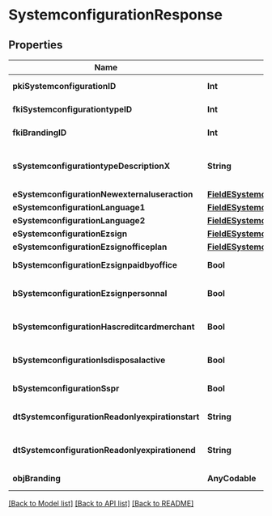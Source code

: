 # SystemconfigurationResponse

## Properties
Name | Type | Description | Notes
------------ | ------------- | ------------- | -------------
**pkiSystemconfigurationID** | **Int** | The unique ID of the Systemconfiguration | 
**fkiSystemconfigurationtypeID** | **Int** | The unique ID of the Systemconfigurationtype | 
**fkiBrandingID** | **Int** | The unique ID of the Branding | [optional] 
**sSystemconfigurationtypeDescriptionX** | **String** | The description of the Systemconfigurationtype in the language of the requester | 
**eSystemconfigurationNewexternaluseraction** | [**FieldESystemconfigurationNewexternaluseraction**](FieldESystemconfigurationNewexternaluseraction.md) |  | 
**eSystemconfigurationLanguage1** | [**FieldESystemconfigurationLanguage1**](FieldESystemconfigurationLanguage1.md) |  | 
**eSystemconfigurationLanguage2** | [**FieldESystemconfigurationLanguage2**](FieldESystemconfigurationLanguage2.md) |  | 
**eSystemconfigurationEzsign** | [**FieldESystemconfigurationEzsign**](FieldESystemconfigurationEzsign.md) |  | [optional] 
**eSystemconfigurationEzsignofficeplan** | [**FieldESystemconfigurationEzsignofficeplan**](FieldESystemconfigurationEzsignofficeplan.md) |  | [optional] 
**bSystemconfigurationEzsignpaidbyoffice** | **Bool** | Whether if Ezsign is paid by the company or not | [optional] 
**bSystemconfigurationEzsignpersonnal** | **Bool** | Whether if we allow the creation of personal files in eZsign | 
**bSystemconfigurationHascreditcardmerchant** | **Bool** | Whether there is a creditcard merchant configured or not | [optional] 
**bSystemconfigurationIsdisposalactive** | **Bool** | Whether is Disposal processus is active or not | [optional] 
**bSystemconfigurationSspr** | **Bool** | Whether if we allow SSPR | 
**dtSystemconfigurationReadonlyexpirationstart** | **String** | The start date where the system will be in read only | [optional] 
**dtSystemconfigurationReadonlyexpirationend** | **String** | The end date where the system will be in read only | [optional] 
**objBranding** | **AnyCodable** | A Custom Branding Object | [optional] 

[[Back to Model list]](../README.md#documentation-for-models) [[Back to API list]](../README.md#documentation-for-api-endpoints) [[Back to README]](../README.md)


